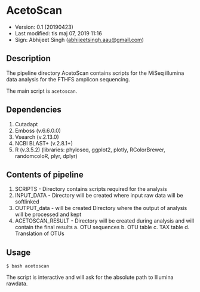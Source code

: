 # AcetoScan

- Version: 0.1 (20190423)
- Last modified: tis maj 07, 2019  11:16
- Sign: Abhijeet Singh (abhijeetsingh.aau@gmail.com)

## Description

The pipeline directory AcetoScan contains scripts for the MiSeq illumina data
analysis for the FTHFS amplicon sequencing.

The main script is `acetoscan`.

## Dependencies

1. Cutadapt
2. Emboss (v.6.6.0.0)
3. Vsearch (v.2.13.0)
4. NCBI BLAST+ (v.2.8.1+)
5. R (v.3.5.2) (libraries: phyloseq, ggplot2, plotly, RColorBrewer, randomcoloR, plyr, dplyr)

## Contents of pipeline

1. SCRIPTS - Directory contains scripts required for the analysis
2. INPUT_DATA - Directory will be created where input raw data will be softlinked
3. OUTPUT_data - will be created Directory where the output of analysis will be processed and kept
4. ACETOSCAN_RESULT - Directory will be created during analysis and will contain the final results
	a. OTU sequences
	b. OTU table
	c. TAX table
	d. Translation of OTUs


## Usage

	$ bash acetoscan
		
The script is interactive and will ask for the absolute path to Illumina rawdata.

